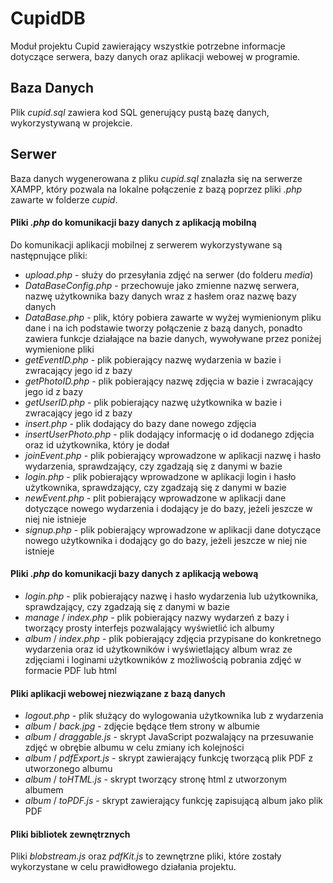 # CupidDB
Moduł projektu Cupid zawierający wszystkie potrzebne informacje dotyczące serwera, bazy danych oraz aplikacji webowej w programie.

## Baza Danych
Plik _cupid.sql_ zawiera kod SQL generujący pustą bazę danych, wykorzystywaną w projekcie.

## Serwer
Baza danych wygenerowana z pliku _cupid.sql_ znalazła się na serwerze XAMPP, który pozwala na lokalne połączenie z bazą poprzez pliki _.php_ 
zawarte w folderze _cupid_.

#### Pliki _.php_ do komunikacji bazy danych z aplikacją mobilną
Do komunikacji aplikacji mobilnej z serwerem wykorzystywane są następnujące pliki:
- _upload.php_ - służy do przesyłania zdjęć na serwer (do folderu _media_)
- _DataBaseConfig.php_ - przechowuje jako zmienne nazwę serwera, nazwę użytkownika bazy danych wraz z hasłem oraz nazwę bazy danych
- _DataBase.php_ - plik, który pobiera zawarte w wyżej wymienionym pliku dane i na ich podstawie tworzy połączenie z bazą danych, ponadto
zawiera funkcje działające na bazie danych, wywoływane przez poniżej wymienione pliki
- _getEventID.php_ - plik pobierający nazwę wydarzenia w bazie i zwracający jego id z bazy
- _getPhotoID.php_ - plik pobierający nazwę zdjęcia w bazie i zwracający jego id z bazy
- _getUserID.php_ - plik pobierający nazwę użytkownika w bazie i zwracający jego id z bazy
- _insert.php_ - plik dodający do bazy dane nowego zdjęcia
- _insertUserPhoto.php_ - plik dodający informację o id dodanego zdjęcia oraz id użytkownika, który je dodał
- _joinEvent.php_ - plik pobierający wprowadzone w aplikacji nazwę i hasło wydarzenia, sprawdzający, czy zgadzają się z danymi w bazie
- _login.php_ - plik pobierający wprowadzone w aplikacji login i hasło użytkownika, sprawdzający, czy zgadzają się z danymi w bazie
- _newEvent.php_ - plit pobierający wprowadzone w aplikacji dane dotyczące nowego wydarzenia i dodający je do bazy, jeżeli jeszcze w niej nie istnieje
- _signup.php_ - plik pobierający wprowadzone w aplikacji dane dotyczące nowego użytkownika i dodający go do bazy, jeżeli jeszcze w niej nie istnieje

#### Pliki _.php_ do komunikacji bazy danych z aplikacją webową
- _login.php_ - plik pobierający nazwę i hasło wydarzenia lub użytkownika, sprawdzający, czy zgadzają się z danymi w bazie
- _manage_ / _index.php_ - plik pobierający nazwy wydarzeń z bazy i tworzący prosty interfejs pozwalający wyświetlić ich albumy
- _album_ / _index.php_ - plik pobierający zdjęcia przypisane do konkretnego wydarzenia oraz id użytkowników i wyświetlający 
album wraz ze zdjęciami i loginami użytkowników z możliwością pobrania zdjęć w formacie PDF lub html

#### Pliki aplikacji webowej niezwiązane z bazą danych
- _logout.php_ - plik służący do wylogowania użytkownika lub z wydarzenia
- _album_ / _back.jpg_ - zdjęcie będące tłem strony w albumie
- _album_ / _draggable.js_ - skrypt JavaScript pozwalający na przesuwanie zdjęć w obrębie albumu w celu zmiany ich kolejności
- _album_ / _pdfExport.js_ - skrypt zawierający funkcję tworzącą plik PDF z utworzonego albumu
- _album_ / _toHTML.js_ - skrypt tworzący stronę html z utworzonym albumem
- _album_ / _toPDF.js_ - skrypt zawierający funkcję zapisującą album jako plik PDF

#### Pliki bibliotek zewnętrznych
Pliki _blobstream.js_ oraz _pdfKit.js_ to zewnętrzne pliki, które zostały wykorzystane w celu prawidłowego działania projektu.
